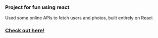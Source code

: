 ### Project for fun using react

Used some online APIs to fetch users and photos, built entirely on React

### [Check out here!](https://rpaltayev.github.io/robo-friends/)
